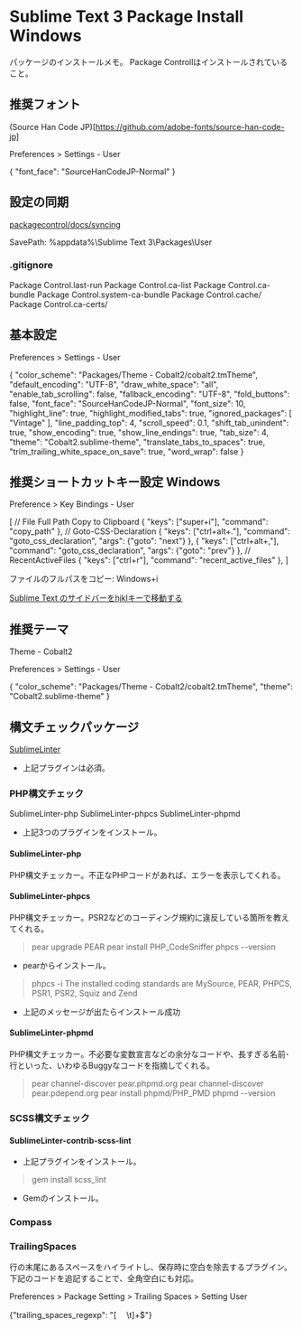 # Sublime Text 3 Package Install Windows

パッケージのインストールメモ。
Package Controllはインストールされていること。

## 推奨フォント

(Source Han Code JP)[https://github.com/adobe-fonts/source-han-code-jp]

Preferences > Settings - User

{
    "font_face": "SourceHanCodeJP-Normal"
}

## 設定の同期

[packagecontrol/docs/syncing](https://packagecontrol.io/docs/syncing#git)

SavePath: %appdata%\Sublime Text 3\Packages\User

### .gitignore

Package Control.last-run
Package Control.ca-list
Package Control.ca-bundle
Package Control.system-ca-bundle
Package Control.cache/
Package Control.ca-certs/

## 基本設定

Preferences > Settings - User

{
    "color_scheme": "Packages/Theme - Cobalt2/cobalt2.tmTheme",
    "default_encoding": "UTF-8",
    "draw_white_space": "all",
    "enable_tab_scrolling": false,
    "fallback_encoding": "UTF-8",
    "fold_buttons": false,
    "font_face": "SourceHanCodeJP-Normal",
    "font_size": 10,
    "highlight_line": true,
    "highlight_modified_tabs": true,
    "ignored_packages":
    [
        "Vintage"
    ],
    "line_padding_top": 4,
    "scroll_speed": 0.1,
    "shift_tab_unindent": true,
    "show_encoding": true,
    "show_line_endings": true,
    "tab_size": 4,
    "theme": "Cobalt2.sublime-theme",
    "translate_tabs_to_spaces": true,
    "trim_trailing_white_space_on_save": true,
    "word_wrap": false
}

## 推奨ショートカットキー設定 Windows

Preference > Key Bindings - User

[
    // File Full Path Copy to Clipboard
    { "keys": ["super+i"], "command": "copy_path" },
    // Goto-CSS-Declaration
    {
        "keys": ["ctrl+alt+."], "command": "goto_css_declaration",
        "args": {"goto": "next"}
    },
    {
        "keys": ["ctrl+alt+,"],  "command": "goto_css_declaration",
        "args": {"goto": "prev"}
    },
    // RecentActiveFiles
    { "keys": ["ctrl+r"], "command": "recent_active_files" },
]

ファイルのフルパスをコピー: Windows+i

[Sublime Text のサイドバーをhjklキーで移動する](http://m.designbits.jp/14072721/)

## 推奨テーマ

Theme - Cobalt2

Preferences > Settings - User

{
    "color_scheme": "Packages/Theme - Cobalt2/cobalt2.tmTheme",
    "theme": "Cobalt2.sublime-theme"
}

## 構文チェックパッケージ

[SublimeLinter](http://sublimelinter.readthedocs.org/en/latest/index.html)

* 上記プラグインは必須。

### PHP構文チェック

SublimeLinter-php
SublimeLinter-phpcs
SublimeLinter-phpmd

* 上記3つのプラグインをインストール。

#### SublimeLinter-php

PHP構文チェッカー。不正なPHPコードがあれば、エラーを表示してくれる。

#### SublimeLinter-phpcs

PHP構文チェッカー。PSR2などのコーディング規約に違反している箇所を教えてくれる。

> pear upgrade PEAR
> pear install PHP_CodeSniffer
> phpcs --version

* pearからインストール。

> phpcs -i
The installed coding standards are MySource, PEAR, PHPCS, PSR1, PSR2, Squiz and Zend

* 上記のメッセージが出たらインストール成功

#### SublimeLinter-phpmd

PHP構文チェッカー。不必要な変数宣言などの余分なコードや、長すぎる名前･行といった、いわゆるBuggyなコードを指摘してくれる。

> pear channel-discover pear.phpmd.org
> pear channel-discover pear.pdepend.org
> pear install phpmd/PHP_PMD
> phpmd --version

### SCSS構文チェック

#### SublimeLinter-contrib-scss-lint

* 上記プラグインをインストール。

> gem install scss_lint

* Gemのインストール。

### Compass

### TrailingSpaces

行の末尾にあるスペースをハイライトし、保存時に空白を除去するプラグイン。
下記のコードを追記することで、全角空白にも対応。

Preferences > Package Setting > Trailing Spaces > Setting User

{"trailing_spaces_regexp": "[　 \t]+$"}
